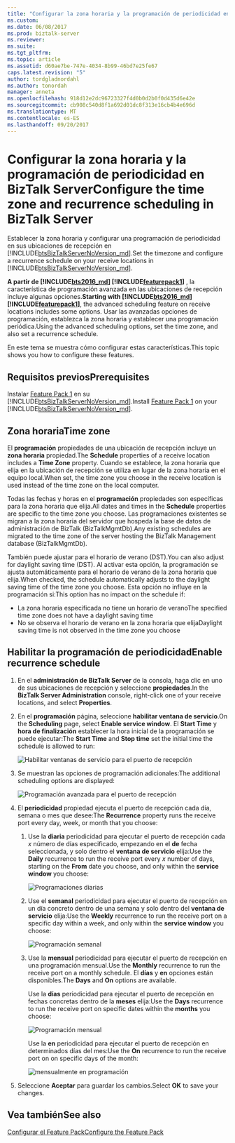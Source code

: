```yaml
---
title: "Configurar la zona horaria y la programación de periodicidad en BizTalk Server | Documentos de Microsoft"
ms.custom: 
ms.date: 06/08/2017
ms.prod: biztalk-server
ms.reviewer: 
ms.suite: 
ms.tgt_pltfrm: 
ms.topic: article
ms.assetid: d60ae7be-747e-4034-8b99-46bd7e25fe67
caps.latest.revision: "5"
author: tordgladnordahl
ms.author: tonordah
manager: anneta
ms.openlocfilehash: 918d12e2dc96723327f4d0b0d2b0f0d435d6e42e
ms.sourcegitcommit: cb908c540d8f1a692d01dc8f313e16cb4b4e696d
ms.translationtype: MT
ms.contentlocale: es-ES
ms.lasthandoff: 09/20/2017
---
```

# <a name="configure-the-time-zone-and-recurrence-scheduling-in-biztalk-server"></a><span data-ttu-id="c772f-102">Configurar la zona horaria y la programación de periodicidad en BizTalk Server</span><span class="sxs-lookup"><span data-stu-id="c772f-102">Configure the time zone and recurrence scheduling in BizTalk Server</span></span>
<span data-ttu-id="c772f-103">Establecer la zona horaria y configurar una programación de periodicidad en sus ubicaciones de recepción en [!INCLUDE[btsBizTalkServerNoVersion_md](../includes/btsbiztalkservernoversion-md.md)].</span><span class="sxs-lookup"><span data-stu-id="c772f-103">Set the timezone and configure a recurrence schedule on your receive locations in [!INCLUDE[btsBizTalkServerNoVersion_md](../includes/btsbiztalkservernoversion-md.md)].</span></span> 

<span data-ttu-id="c772f-104">**A partir de [!INCLUDE[bts2016_md](../includes/bts2016-md.md)] [!INCLUDE[featurepack1](../includes/featurepack1.md)]** , la característica de programación avanzada en las ubicaciones de recepción incluye algunas opciones.</span><span class="sxs-lookup"><span data-stu-id="c772f-104">**Starting with [!INCLUDE[bts2016_md](../includes/bts2016-md.md)] [!INCLUDE[featurepack1](../includes/featurepack1.md)]**, the advanced scheduling feature on receive locations includes some options.</span></span> <span data-ttu-id="c772f-105">Usar las avanzadas opciones de programación, establezca la zona horaria y establecer una programación periódica.</span><span class="sxs-lookup"><span data-stu-id="c772f-105">Using the advanced scheduling options, set the time zone, and also set a recurrence schedule.</span></span>

<span data-ttu-id="c772f-106">En este tema se muestra cómo configurar estas características.</span><span class="sxs-lookup"><span data-stu-id="c772f-106">This topic shows you how to configure these features.</span></span>

## <a name="prerequisites"></a><span data-ttu-id="c772f-107">Requisitos previos</span><span class="sxs-lookup"><span data-stu-id="c772f-107">Prerequisites</span></span>
<span data-ttu-id="c772f-108">Instalar [Feature Pack 1](https://www.microsoft.com/download/details.aspx?id=55100) en su [!INCLUDE[btsBizTalkServerNoVersion_md](../includes/btsbiztalkservernoversion-md.md)].</span><span class="sxs-lookup"><span data-stu-id="c772f-108">Install [Feature Pack 1](https://www.microsoft.com/download/details.aspx?id=55100) on your [!INCLUDE[btsBizTalkServerNoVersion_md](../includes/btsbiztalkservernoversion-md.md)].</span></span>

## <a name="time-zone"></a><span data-ttu-id="c772f-109">Zona horaria</span><span class="sxs-lookup"><span data-stu-id="c772f-109">Time zone</span></span>

<span data-ttu-id="c772f-110">El **programación** propiedades de una ubicación de recepción incluye un **zona horaria** propiedad.</span><span class="sxs-lookup"><span data-stu-id="c772f-110">The **Schedule** properties of a receive location includes a **Time Zone** property.</span></span> <span data-ttu-id="c772f-111">Cuando se establece, la zona horaria que elija en la ubicación de recepción se utiliza en lugar de la zona horaria en el equipo local.</span><span class="sxs-lookup"><span data-stu-id="c772f-111">When set, the time zone you choose in the receive location is used instead of the time zone on the local computer.</span></span> 

<span data-ttu-id="c772f-112">Todas las fechas y horas en el **programación** propiedades son específicas para la zona horaria que elija.</span><span class="sxs-lookup"><span data-stu-id="c772f-112">All dates and times in the **Schedule** properties are specific to the time zone you choose.</span></span> <span data-ttu-id="c772f-113">Las programaciones existentes se migran a la zona horaria del servidor que hospeda la base de datos de administración de BizTalk (BizTalkMgmtDb).</span><span class="sxs-lookup"><span data-stu-id="c772f-113">Any existing schedules are migrated to the time zone of the server hosting the BizTalk Management database (BizTalkMgmtDb).</span></span> 

<span data-ttu-id="c772f-114">También puede ajustar para el horario de verano (DST).</span><span class="sxs-lookup"><span data-stu-id="c772f-114">You can also adjust for daylight saving time (DST).</span></span> <span data-ttu-id="c772f-115">Al activar esta opción, la programación se ajusta automáticamente para el horario de verano de la zona horaria que elija.</span><span class="sxs-lookup"><span data-stu-id="c772f-115">When checked, the schedule automatically adjusts to the daylight saving time of the time zone you choose.</span></span> <span data-ttu-id="c772f-116">Esta opción no influye en la programación si:</span><span class="sxs-lookup"><span data-stu-id="c772f-116">This option has no impact on the schedule if:</span></span>

* <span data-ttu-id="c772f-117">La zona horaria especificada no tiene un horario de verano</span><span class="sxs-lookup"><span data-stu-id="c772f-117">The specified time zone does not have a daylight saving time</span></span>
* <span data-ttu-id="c772f-118">No se observa el horario de verano en la zona horaria que elija</span><span class="sxs-lookup"><span data-stu-id="c772f-118">Daylight saving time is not observed in the time zone you choose</span></span>

## <a name="enable-recurrence-schedule"></a><span data-ttu-id="c772f-119">Habilitar la programación de periodicidad</span><span class="sxs-lookup"><span data-stu-id="c772f-119">Enable recurrence schedule</span></span>
1. <span data-ttu-id="c772f-120">En el **administración de BizTalk Server** de la consola, haga clic en uno de sus ubicaciones de recepción y seleccione **propiedades**.</span><span class="sxs-lookup"><span data-stu-id="c772f-120">In the **BizTalk Server Administration** console, right-click one of your receive locations, and select **Properties**.</span></span> 
2. <span data-ttu-id="c772f-121">En el **programación** página, seleccione **habilitar ventana de servicio**.</span><span class="sxs-lookup"><span data-stu-id="c772f-121">On the **Scheduling** page, select **Enable service window**.</span></span> <span data-ttu-id="c772f-122">El **Start Time** y **hora de finalización** establecer la hora inicial de la programación se puede ejecutar:</span><span class="sxs-lookup"><span data-stu-id="c772f-122">The **Start Time** and **Stop time** set the initial time the schedule is allowed to run:</span></span>

    ![Habilitar ventanas de servicio para el puerto de recepción](../core/media/enable-service-windows-for-receive-port.PNG)

3. <span data-ttu-id="c772f-124">Se muestran las opciones de programación adicionales:</span><span class="sxs-lookup"><span data-stu-id="c772f-124">The additional scheduling options are displayed:</span></span>

    ![Programación avanzada para el puerto de recepción](../core/media/advanced-scheduling-for-receive-port.PNG)

4. <span data-ttu-id="c772f-126">El **periodicidad** propiedad ejecuta el puerto de recepción cada día, semana o mes que desee:</span><span class="sxs-lookup"><span data-stu-id="c772f-126">The **Recurrence** property runs the receive port every day, week, or month that you choose:</span></span> 

    1. <span data-ttu-id="c772f-127">Use la **diaria** periodicidad para ejecutar el puerto de recepción cada *x* número de días especificado, empezando en el **de** fecha seleccionada, y solo dentro el **ventana de servicio**  elija:</span><span class="sxs-lookup"><span data-stu-id="c772f-127">Use the **Daily** recurrence to run the receive port every *x* number of days, starting on the **From** date you choose, and only within the **service window** you choose:</span></span>

        ![Programaciones diarias](../core/media/daily-shcedule.png)

    2. <span data-ttu-id="c772f-129">Use el **semanal** periodicidad para ejecutar el puerto de recepción en un día concreto dentro de una semana y solo dentro del **ventana de servicio** elija:</span><span class="sxs-lookup"><span data-stu-id="c772f-129">Use the **Weekly** recurrence to run the receive port on a specific day within a week, and only within the **service window** you choose:</span></span> 

        ![Programación semanal](../core/media/weekly-shcedule.png)

    3. <span data-ttu-id="c772f-131">Use la **mensual** periodicidad para ejecutar el puerto de recepción en una programación mensual.</span><span class="sxs-lookup"><span data-stu-id="c772f-131">Use the **Monthly** recurrence to run the receive port on a monthly schedule.</span></span> <span data-ttu-id="c772f-132">El **días** y **en** opciones están disponibles.</span><span class="sxs-lookup"><span data-stu-id="c772f-132">The **Days** and **On** options are available.</span></span> 
    
        <span data-ttu-id="c772f-133">Use la **días** periodicidad para ejecutar el puerto de recepción en fechas concretas dentro de la **meses** elija:</span><span class="sxs-lookup"><span data-stu-id="c772f-133">Use the **Days** recurrence to run the receive port on specific dates within the **months** you choose:</span></span> 

        ![Programación mensual](../core/media/monthly-shcedule.PNG)

        <span data-ttu-id="c772f-135">Use la **en** periodicidad para ejecutar el puerto de recepción en determinados días del mes:</span><span class="sxs-lookup"><span data-stu-id="c772f-135">Use the **On** recurrence to run the receive port on on specific days of the month:</span></span>

        ![mensualmente en programación](../core/media/monthly-on-shcedule.PNG)

5. <span data-ttu-id="c772f-137">Seleccione **Aceptar** para guardar los cambios.</span><span class="sxs-lookup"><span data-stu-id="c772f-137">Select **OK** to save your changes.</span></span> 

## <a name="see-also"></a><span data-ttu-id="c772f-138">Vea también</span><span class="sxs-lookup"><span data-stu-id="c772f-138">See also</span></span>
[<span data-ttu-id="c772f-139">Configurar el Feature Pack</span><span class="sxs-lookup"><span data-stu-id="c772f-139">Configure the Feature Pack</span></span>](../core/configure-the-feature-pack.md)